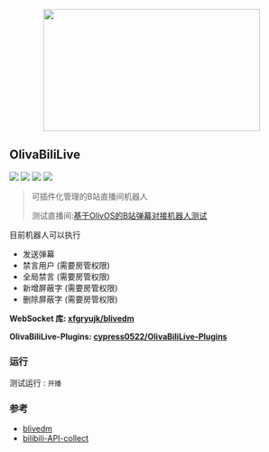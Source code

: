 
<p align="center">
  <a href="#">
    <img src="https://raw.githubusercontent.com/cypress0522/OlivaBiliLive/main/src/OlivaBiliLive.jpg" width="384" height="216" alt="">
  </a>
</p>

## OlivaBiliLive

[![](https://img.shields.io/github/last-commit/cypress0522/OlivaBiliLive)](https://github.com/cypress0522/OlivaBiliLive/commits/main) [![](https://img.shields.io/github/workflow/status/cypress0522/OlivaBiliLive/CI)](https://github.com/cypress0522/OlivaBiliLive/actions) [![](https://img.shields.io/github/downloads/cypress0522/OlivaBiliLive/total)](https://github.com/cypress0522/OlivaBiliLive/tags) [![](https://img.shields.io/github/v/release/cypress0522/OlivaBiliLive)](https://github.com/cypress0522/OlivaBiliLive/releases)

> 可插件化管理的B站直播间机器人
>
> 测试直播间:[基于OlivOS的B站弹幕对接机器人测试
> ](https://live.bilibili.com/21752074?visit_id=5jas1suyf6k0)

目前机器人可以执行

- 发送弹幕
- 禁言用户 (需要房管权限)
- 全局禁言 (需要房管权限)
- 新增屏蔽字 (需要房管权限)
- 删除屏蔽字 (需要房管权限)

__WebSocket 库:  [xfgryujk/blivedm](https://github.com/xfgryujk/blivedm)__

__OlivaBiliLive-Plugins:  [cypress0522/OlivaBiliLive-Plugins](https://github.com/cypress0522/OlivaBiliLive-Plugins)__

### 运行

测试运行 : `开播`

### 参考

- [blivedm](https://github.com/xfgryujk/blivedm)
- [bilibili-API-collect](https://github.com/SocialSisterYi/bilibili-API-collect)
